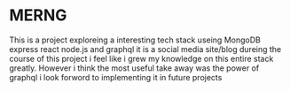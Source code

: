 # MERNG

This is a project exploreing a interesting tech stack useing MongoDB express react node.js and graphql it is a social media site/blog 
dureing the course of this project i feel like i grew my knowledge on this entire stack greatly. However i think the most useful take away
was the power of graphql i look forword to implementing it in future projects

